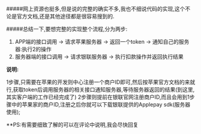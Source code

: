 #####网上资源也挺多,但是说的完整的确实不多,我也不细说代码的实现,这个不论是官方文档,还是其他途径都是很容易搜到的.

#####总结一下,要想完整的实现整个流程,分为两步:
1. APP端的接口调用 -> 请求苹果服务器 -> 返回一个token -> 通知自己的服务器:执行2的操作
2. 服务器端的接口调用 -> 请求银联服务器 -> 执行扣款操作并返回执行结果

**说明:**

1步骤,只需要在苹果的开发则中心注册一个商户ID即可,然后按苹果官方文档的来就行,获取token后调用服务器的相关接口通知服务器,等待服务器返回的结果(到这里,其实客户端的工作已经完成了)
2步骤则提前在银联官网注册商户ID,而且会用到1步骤中的苹果家的商户ID,注册之后你就可以下载银联提供的Applepay sdk(服务器使用);

**PS:有需要细致了解的可以在评论中说明,我会尽快回复
